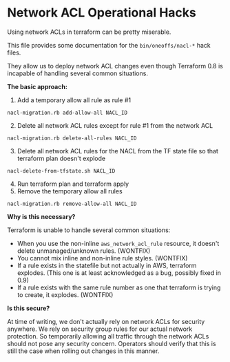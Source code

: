 # Network ACL Operational Hacks

Using network ACLs in terraform can be pretty miserable.

This file provides some documentation for the `bin/oneoffs/nacl-*` hack files.

They allow us to deploy network ACL changes even though Terraform 0.8 is
incapable of handling several common situations.

**The basic approach:**

1. Add a temporary allow all rule as rule #1
```
nacl-migration.rb add-allow-all NACL_ID
```
2. Delete all network ACL rules except for rule #1 from the network ACL
```
nacl-migration.rb delete-all-rules NACL_ID
```
3. Delete all network ACL rules for the NACL from the TF state file so that
   terraform plan doesn't explode
```
nacl-delete-from-tfstate.sh NACL_ID
```
4. Run terraform plan and terraform apply
5. Remove the temporary allow all rules
```
nacl-migration.rb remove-allow-all NACL_ID
```

**Why is this necessary?**

Terraform is unable to handle several common situations:

- When you use the non-inline `aws_network_acl_rule` resource, it doesn't
  delete unmanaged/unknown rules. (WONTFIX)
- You cannot mix inline and non-inline rule styles. (WONTFIX)
- If a rule exists in the statefile but not actually in AWS, terraform
  explodes. (This one is at least acknowledged as a bug, possibly fixed in 0.9)
- If a rule exists with the same rule number as one that terraform is trying to
  create, it explodes. (WONTFIX)

**Is this secure?**

At time of writing, we don't actually rely on network ACLs for security
anywhere. We rely on security group rules for our actual network protection. So
temporarily allowing all traffic through the network ACLs should not pose any
security concern. Operators should verify that this is still the case when
rolling out changes in this manner.
